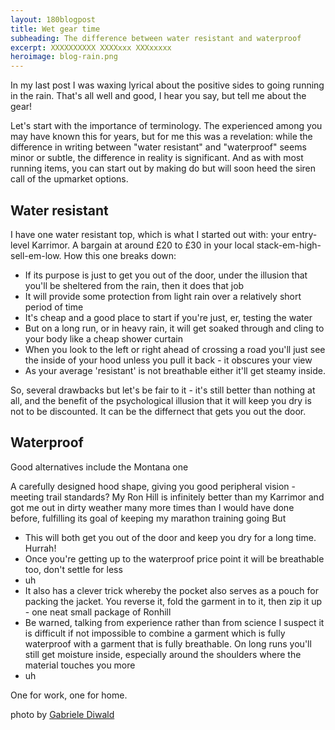 ```yaml
---
layout: 180blogpost
title: Wet gear time
subheading: The difference between water resistant and waterproof
excerpt: XXXXXXXXXX XXXXxxx XXXxxxxx
heroimage: blog-rain.png
---
```



<p>In my last post I was waxing lyrical about the positive sides to going running in the rain. That's all well and good, I hear you say, but tell me about the gear!</p>

<p>Let's start with the importance of terminology. The experienced among you may have known this for years, but for me this was a revelation: while the difference in writing between "water resistant" and "waterproof" seems minor or subtle, the difference in reality is significant. And as with most running items, you can start out by making do but will soon heed the siren call of the upmarket options.</p>

<h2 class="section-heading">Water resistant</h2>

<p>I have one water resistant top, which is what I started out with: your entry-level Karrimor. A bargain at around £20 to £30 in your local stack-em-high-sell-em-low. How this one breaks down:</p>

<ul class="fa-ul">
<li><i class="fa-li fa fa-check fa-green"></i>If its purpose is just to get you out of the door, under the illusion that you'll be sheltered from the rain, then it does that job</li> 
<li><i class="fa-li fa fa-check fa-green"></i>It will provide some protection from light rain over a relatively short period of time</li> 
<li><i class="fa-li fa fa-check fa-green"></i>It's cheap and a good place to start if you're just, er, testing the water</li> 
<li><i class="fa-li fa fa-close fa-red"></i>But on a long run, or in heavy rain, it will get soaked through and cling to your body like a cheap shower curtain</li> 
<li><i class="fa-li fa fa-close fa-red"></i>When you look to the left or right ahead of crossing a road you'll just see the inside of your hood unless you pull it back - it obscures your view</li>
<li><i class="fa-li fa fa-close fa-red"></i>As your average 'resistant' is not breathable either it'll get steamy inside.</li>
</ul>

<p>So, several drawbacks but let's be fair to it - it's still better than nothing at all, and the benefit of the psychological illusion that it will keep you dry is not to be discounted. It can be the differnect that gets you out the door.</p>


<h2 class="section-heading">Waterproof</h2>


<p>Good alternatives include the Montana one



A carefully designed hood shape, giving you good peripheral vision - meeting trail standards?
My Ron Hill is infinitely better than my Karrimor and got me out in dirty weather many more times than I would have done before, fulfilling its goal of keeping my marathon training going
But </p>

<ul  class="fa-ul">
<li><i class="fa-li fa fa-check fa-green"></i>This will both get you out of the door and keep you dry for a long time. Hurrah!</li>
<li><i class="fa-li fa fa-check fa-green"></i>Once you're getting up to the waterproof price point it will be breathable too, don't settle for less</li>
<li><i class="fa-li fa fa-check fa-green"></i>uh</li>
<li><i class="fa-li fa fa-check fa-green"></i>It also has a clever trick whereby the pocket also serves as a pouch for packing the jacket. You reverse it, fold the garment in to it, then zip it up - one neat small package of Ronhill</li>
<li><i class="fa-li fa fa-close fa-red"></i>Be warned, talking from experience rather than from science I suspect it is difficult if not impossible to combine a garment which is fully waterproof with a garment that is fully breathable. On long runs you'll still get moisture inside, especially around the shoulders where the material touches you more</li>
<li><i class="fa-li fa fa-close fa-red"></i>uh</li>
</ul>

<p>One for work, one for home.</p>


<p class="photocredit text-muted"><i class="fa fa-creative-commons fa-fw"></i> photo by <a href="https://www.flickr.com/photos/52214493@N03/">Gabriele Diwald</a></p>













